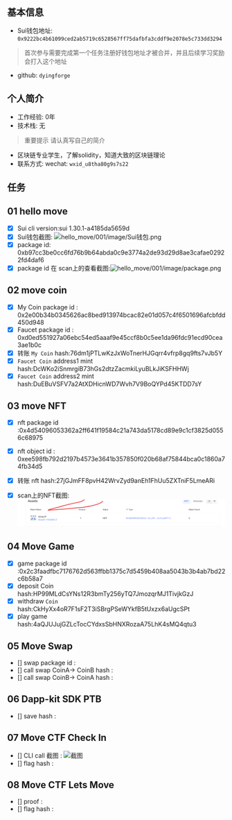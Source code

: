 ## 基本信息
- Sui钱包地址: `0x9222bc4b61099ced2ab5719c6528567ff75dafbfa3cddf9e2078e5c733dd3294`
> 首次参与需要完成第一个任务注册好钱包地址才被合并，并且后续学习奖励会打入这个地址
- github: `dyingforge`

## 个人简介
- 工作经验: 0年
- 技术栈: 无
> 重要提示 请认真写自己的简介
- 区块链专业学生，了解solidity，知道大致的区块链理论 
- 联系方式: wechat: `wxid_u8tha80g9s7s22` 

## 任务

##   01 hello move  
- [x] Sui cli version:sui 1.30.1-a4185da5659d
- [x] Sui钱包截图: ![hello_move/001/image/Sui钱包.png](./images/你的图片地址)
- [x] package id: 0xb97cc3be0cc6fd76b9b64abda0c9e3774a2de93d29d8ae3cafae02922fd4daf6
- [x] package id 在 scan上的查看截图:![hello_move/001/image/package.png](./images/你的图片地址)

##   02 move coin
- [x] My Coin package id : 0x2e00b34b0345626ac8bed913974bcac82e01d057c4f6501696afcbfdd450d948
- [x] Faucet package id : 0xd0ed551927a06ebc54ed5aaaf9e45ccf8b0c5ee1da96fdc91ecd90cea3ae1b0c
- [x] 转账 `My Coin` hash:76dm1jPTLwKzJxWoTnerHJGqrr4vfrp8gq9fts7vJb5Y
- [x] `Faucet Coin` address1 mint hash:DcWKo2iSnmrgiB73hGs2dtzZacmkiLyuBLkJiKSFHHWj
- [x] `Faucet Coin` address2 mint hash:DuEBuVSFV7a2AtXDHicnWD7Wvh7V9BoQYPd45KTDD7sY

##   03 move NFT
- [x] nft package id :0x4d54096053362a2ff641f19584c21a743da5178cd89e9c1cf3825d0556c68975
- [x] nft object id : 0xee598fb792d2197b4573e3641b357850f020b68af75844bca0c1860a74fb34d5
- [x] 转账 nft  hash:27jGJmFF8pvH42WrvZyd9anEh1FhUu5ZXTniF5LmeARi
- [x] scan上的NFT截图:![Scan截图](mover/dyingforge/code/task3/nft.png)


##   04 Move Game
- [x] game package id :0x2c3faadfbc7176762d563ffbb1375c7d5459b408aa5043b3b4ab7bd22c6b58a7
- [x] deposit Coin hash:HP99MLdCsYNs12R3bmTy256yTQ7JmozqrMJ1TivjkGzJ
- [x] withdraw `Coin` hash:CkHyXx4oR7F1sF2T3iSBrgPSeWYkfB5tUxzx6aUgcSPt
- [x] play game hash:4aQJUJujGZLcTocCYdxsSbHNXRozaA75LhK4sMQ4qtu3

##   05 Move Swap
- [] swap package id :
- [] call swap CoinA-> CoinB  hash :
- [] call swap CoinB-> CoinA  hash :

##   06 Dapp-kit SDK PTB
- [] save hash :

##   07 Move CTF Check In
- [] CLI call 截图 : ![截图](./images/你的图片地址)
- [] flag hash :

##   08 Move CTF Lets Move
- [] proof : 
- [] flag hash :
